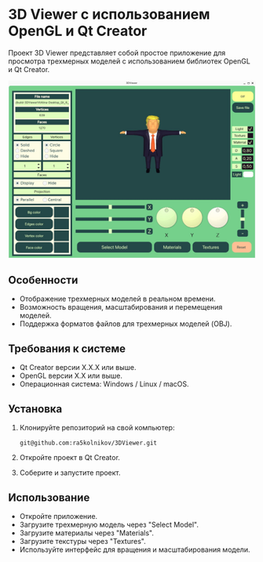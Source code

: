 # 3D Viewer с использованием OpenGL и Qt Creator

Проект 3D Viewer представляет собой простое приложение для просмотра трехмерных моделей с использованием библиотек OpenGL и Qt Creator.

![Пример](3DViewerVitAlina/resources/example.jpeg)

## Особенности

- Отображение трехмерных моделей в реальном времени.
- Возможность вращения, масштабирования и перемещения моделей.
- Поддержка форматов файлов для трехмерных моделей (OBJ).

## Требования к системе

- Qt Creator версии X.X.X или выше.
- OpenGL версии X.X или выше.
- Операционная система: Windows / Linux / macOS.

## Установка

1. Клонируйте репозиторий на свой компьютер:

    ```
    git@github.com:ra5kolnikov/3DViewer.git
    ```

2. Откройте проект в Qt Creator.
3. Соберите и запустите проект.

## Использование

- Откройте приложение.
- Загрузите трехмерную модель через "Select Model".
- Загрузите материалы через "Materials".
- Загрузите текстуры через "Textures".
- Используйте интерфейс для вращения и масштабирования модели.
